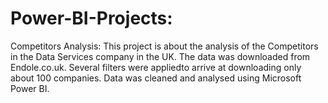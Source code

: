 # Power-BI-Projects: 
Competitors Analysis: This project is about the analysis of the Competitors in the Data Services company in the UK. The data was downloaded from Endole.co.uk.
Several filters were appliedto arrive at downloading only about 100 companies. Data was cleaned and analysed using Microsoft Power BI.
